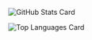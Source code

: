 ![GitHub Stats Card](https://github-readme-stats.vercel.app/api?username=gentksb&count_private=true&show_icons=true)

![Top Languages Card](https://github-readme-stats.vercel.app/api/top-langs/?username=gentksb)
